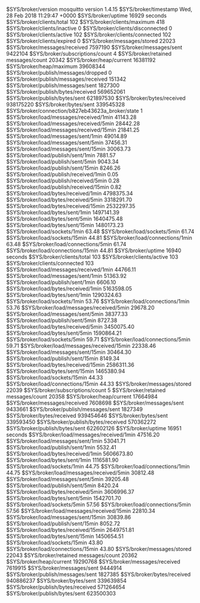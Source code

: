 $SYS/broker/version mosquitto version 1.4.15
$SYS/broker/timestamp Wed, 28 Feb 2018 11:29:47 +0000
$SYS/broker/uptime 16929 seconds
$SYS/broker/clients/total 102
$SYS/broker/clients/maximum 418
$SYS/broker/clients/inactive 0
$SYS/broker/clients/disconnected 0
$SYS/broker/clients/active 102
$SYS/broker/clients/connected 102
$SYS/broker/clients/expired 0
$SYS/broker/messages/stored 22023
$SYS/broker/messages/received 7597190
$SYS/broker/messages/sent 9422104
$SYS/broker/subscriptions/count 4
$SYS/broker/retained messages/count 20342
$SYS/broker/heap/current 16381192
$SYS/broker/heap/maximum 39608344
$SYS/broker/publish/messages/dropped 0
$SYS/broker/publish/messages/received 151342
$SYS/broker/publish/messages/sent 1827300
$SYS/broker/publish/bytes/received 569652061
$SYS/broker/publish/bytes/sent 621897530
$SYS/broker/bytes/received 938175220
$SYS/broker/bytes/sent 339545328
$SYS/broker/connection/b827eb43623a_broker/state 1
$SYS/broker/load/messages/received/1min 41143.28
$SYS/broker/load/messages/received/5min 28442.28
$SYS/broker/load/messages/received/15min 21841.25
$SYS/broker/load/messages/sent/1min 49014.89
$SYS/broker/load/messages/sent/5min 37456.31
$SYS/broker/load/messages/sent/15min 30063.73
$SYS/broker/load/publish/sent/1min 7881.57
$SYS/broker/load/publish/sent/5min 9043.34
$SYS/broker/load/publish/sent/15min 8246.26
$SYS/broker/load/publish/received/1min 0.05
$SYS/broker/load/publish/received/5min 0.28
$SYS/broker/load/publish/received/15min 0.82
$SYS/broker/load/bytes/received/1min 4798375.34
$SYS/broker/load/bytes/received/5min 3318291.70
$SYS/broker/load/bytes/received/15min 2532297.35
$SYS/broker/load/bytes/sent/1min 1497141.39
$SYS/broker/load/bytes/sent/5min 1640475.48
$SYS/broker/load/bytes/sent/15min 1480173.23
$SYS/broker/load/sockets/1min 63.48
$SYS/broker/load/sockets/5min 61.74
$SYS/broker/load/sockets/15min 44.81
$SYS/broker/load/connections/1min 63.48
$SYS/broker/load/connections/5min 61.74
$SYS/broker/load/connections/15min 44.81
$SYS/broker/uptime 16940 seconds
$SYS/broker/clients/total 103
$SYS/broker/clients/active 103
$SYS/broker/clients/connected 103
$SYS/broker/load/messages/received/1min 44766.11
$SYS/broker/load/messages/sent/1min 51363.92
$SYS/broker/load/publish/sent/1min 6606.10
$SYS/broker/load/bytes/received/1min 5163598.05
$SYS/broker/load/bytes/sent/1min 1290324.63
$SYS/broker/load/sockets/1min 53.76
$SYS/broker/load/connections/1min 53.76
$SYS/broker/load/messages/received/5min 29678.20
$SYS/broker/load/messages/sent/5min 38377.33
$SYS/broker/load/publish/sent/5min 8727.38
$SYS/broker/load/bytes/received/5min 3450075.40
$SYS/broker/load/bytes/sent/5min 1590864.21
$SYS/broker/load/sockets/5min 59.71
$SYS/broker/load/connections/5min 59.71
$SYS/broker/load/messages/received/15min 22338.46
$SYS/broker/load/messages/sent/15min 30464.30
$SYS/broker/load/publish/sent/15min 8149.34
$SYS/broker/load/bytes/received/15min 2586311.36
$SYS/broker/load/bytes/sent/15min 1465380.94
$SYS/broker/load/sockets/15min 44.33
$SYS/broker/load/connections/15min 44.33
$SYS/broker/messages/stored 22039
$SYS/broker/subscriptions/count 5
$SYS/broker/retained messages/count 20358
$SYS/broker/heap/current 17664984
$SYS/broker/messages/received 7608698
$SYS/broker/messages/sent 9433661
$SYS/broker/publish/messages/sent 1827349
$SYS/broker/bytes/received 939454646
$SYS/broker/bytes/sent 339593450
$SYS/broker/publish/bytes/received 570362272
$SYS/broker/publish/bytes/sent 622602126
$SYS/broker/uptime 16951 seconds
$SYS/broker/load/messages/received/1min 47516.20
$SYS/broker/load/messages/sent/1min 53041.71
$SYS/broker/load/publish/sent/1min 5532.41
$SYS/broker/load/bytes/received/1min 5606673.80
$SYS/broker/load/bytes/sent/1min 1116581.90
$SYS/broker/load/sockets/1min 44.75
$SYS/broker/load/connections/1min 44.75
$SYS/broker/load/messages/received/5min 30812.48
$SYS/broker/load/messages/sent/5min 39205.48
$SYS/broker/load/publish/sent/5min 8420.24
$SYS/broker/load/bytes/received/5min 3606996.37
$SYS/broker/load/bytes/sent/5min 1542701.70
$SYS/broker/load/sockets/5min 57.56
$SYS/broker/load/connections/5min 57.56
$SYS/broker/load/messages/received/15min 22810.34
$SYS/broker/load/messages/sent/15min 30839.86
$SYS/broker/load/publish/sent/15min 8052.72
$SYS/broker/load/bytes/received/15min 2649751.81
$SYS/broker/load/bytes/sent/15min 1450654.51
$SYS/broker/load/sockets/15min 43.80
$SYS/broker/load/connections/15min 43.80
$SYS/broker/messages/stored 22043
$SYS/broker/retained messages/count 20362
$SYS/broker/heap/current 19290768
$SYS/broker/messages/received 7619915
$SYS/broker/messages/sent 9444914
$SYS/broker/publish/messages/sent 1827385
$SYS/broker/bytes/received 940886237
$SYS/broker/bytes/sent 339639854
$SYS/broker/publish/bytes/received 571264654
$SYS/broker/publish/bytes/sent 623500303
